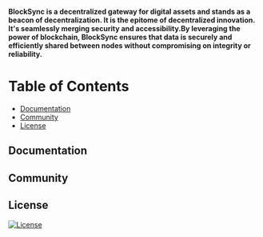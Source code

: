 **BlockSync is a decentralized gateway for digital assets and stands as a beacon of decentralization. It is the epitome of decentralized innovation. It's seamlessly merging security and accessibility.By leveraging the power of blockchain, BlockSync ensures that data is securely and efficiently shared between nodes without compromising on integrity or reliability.**


# Table of Contents
- [Documentation](#documentation)
- [Community](#community)
- [License](#license)


## Documentation

## Community

## License
[![License](https://img.shields.io/badge/license-Apache2.0-blue.svg)](LICENSE)
